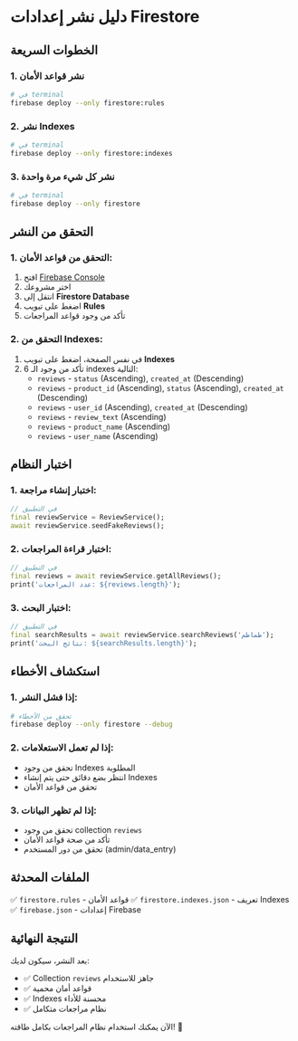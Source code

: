 # دليل نشر إعدادات Firestore

## الخطوات السريعة

### 1. نشر قواعد الأمان

```bash
# في terminal
firebase deploy --only firestore:rules
```

### 2. نشر Indexes

```bash
# في terminal
firebase deploy --only firestore:indexes
```

### 3. نشر كل شيء مرة واحدة

```bash
# في terminal
firebase deploy --only firestore
```

## التحقق من النشر

### 1. التحقق من قواعد الأمان:
1. افتح [Firebase Console](https://console.firebase.google.com)
2. اختر مشروعك
3. انتقل إلى **Firestore Database**
4. اضغط على تبويب **Rules**
5. تأكد من وجود قواعد المراجعات

### 2. التحقق من Indexes:
1. في نفس الصفحة، اضغط على تبويب **Indexes**
2. تأكد من وجود الـ 6 indexes التالية:
   - `reviews` - `status` (Ascending), `created_at` (Descending)
   - `reviews` - `product_id` (Ascending), `status` (Ascending), `created_at` (Descending)
   - `reviews` - `user_id` (Ascending), `created_at` (Descending)
   - `reviews` - `review_text` (Ascending)
   - `reviews` - `product_name` (Ascending)
   - `reviews` - `user_name` (Ascending)

## اختبار النظام

### 1. اختبار إنشاء مراجعة:
```dart
// في التطبيق
final reviewService = ReviewService();
await reviewService.seedFakeReviews();
```

### 2. اختبار قراءة المراجعات:
```dart
// في التطبيق
final reviews = await reviewService.getAllReviews();
print('عدد المراجعات: ${reviews.length}');
```

### 3. اختبار البحث:
```dart
// في التطبيق
final searchResults = await reviewService.searchReviews('طماطم');
print('نتائج البحث: ${searchResults.length}');
```

## استكشاف الأخطاء

### 1. إذا فشل النشر:
```bash
# تحقق من الأخطاء
firebase deploy --only firestore --debug
```

### 2. إذا لم تعمل الاستعلامات:
- تحقق من وجود Indexes المطلوبة
- انتظر بضع دقائق حتى يتم إنشاء Indexes
- تحقق من قواعد الأمان

### 3. إذا لم تظهر البيانات:
- تحقق من وجود collection `reviews`
- تأكد من صحة قواعد الأمان
- تحقق من دور المستخدم (admin/data_entry)

## الملفات المحدثة

✅ `firestore.rules` - قواعد الأمان
✅ `firestore.indexes.json` - تعريف Indexes
✅ `firebase.json` - إعدادات Firebase

## النتيجة النهائية

بعد النشر، سيكون لديك:
- ✅ Collection `reviews` جاهز للاستخدام
- ✅ قواعد أمان محمية
- ✅ Indexes محسنة للأداء
- ✅ نظام مراجعات متكامل

الآن يمكنك استخدام نظام المراجعات بكامل طاقته! 🚀 